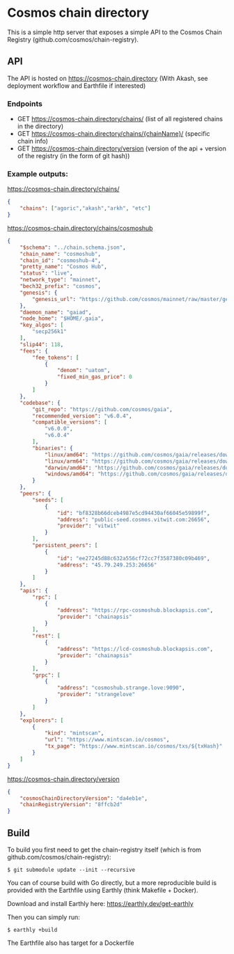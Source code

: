 # Cosmos chain directory

This is a simple http server that exposes a simple API to the Cosmos Chain Registry (github.com/cosmos/chain-registry).

## API

The API is hosted on https://cosmos-chain.directory (With Akash, see deployment workflow and Earthfile if interested)

### Endpoints
- GET https://cosmos-chain.directory/chains/ (list of all registered chains in the directory)
- GET https://cosmos-chain.directory/chains/{chainName}/ (specific chain info)
- GET https://cosmos-chain.directory/version (version of the api + version of the registry (in the form of git hash))

### Example outputs:

https://cosmos-chain.directory/chains/
```json
{
    "chains": ["agoric","akash","arkh", "etc"]
} 
```

https://cosmos-chain.directory/chains/cosmoshub
```json
{
    "$schema": "../chain.schema.json",
    "chain_name": "cosmoshub",
    "chain_id": "cosmoshub-4",
    "pretty_name": "Cosmos Hub",
    "status": "live",
    "network_type": "mainnet",
    "bech32_prefix": "cosmos",
    "genesis": {
        "genesis_url": "https://github.com/cosmos/mainnet/raw/master/genesis.cosmoshub-4.json.gz"
    },
    "daemon_name": "gaiad",
    "node_home": "$HOME/.gaia",
    "key_algos": [
        "secp256k1"
    ],
    "slip44": 118,
    "fees": {
        "fee_tokens": [
            {
                "denom": "uatom",
                "fixed_min_gas_price": 0
            }
        ]
    },
    "codebase": {
        "git_repo": "https://github.com/cosmos/gaia",
        "recommended_version": "v6.0.4",
        "compatible_versions": [
            "v6.0.0",
            "v6.0.4"
        ],
        "binaries": {
            "linux/amd64": "https://github.com/cosmos/gaia/releases/download/v6.0.4/gaiad-v6.0.4-linux-amd64",
            "linux/arm64": "https://github.com/cosmos/gaia/releases/download/v6.0.4/gaiad-v6.0.4-linux-arm64",
            "darwin/amd64": "https://github.com/cosmos/gaia/releases/download/v6.0.4/gaiad-v6.0.4-darwin-amd64",
            "windows/amd64": "https://github.com/cosmos/gaia/releases/download/v6.0.4/gaiad-v6.0.4-windows-amd64.exe"
        }
    },
    "peers": {
        "seeds": [
            {
                "id": "bf8328b66dceb4987e5cd94430af66045e59899f",
                "address": "public-seed.cosmos.vitwit.com:26656",
                "provider": "vitwit"
            }
        ],
        "persistent_peers": [
            {
                "id": "ee27245d88c632a556cf72cc7f3587380c09b469",
                "address": "45.79.249.253:26656"
            }
        ]
    },
    "apis": {
        "rpc": [
            {
                "address": "https://rpc-cosmoshub.blockapsis.com",
                "provider": "chainapsis"
            }
        ],
        "rest": [
            {
                "address": "https://lcd-cosmoshub.blockapsis.com",
                "provider": "chainapsis"
            }
        ],
        "grpc": [
            {
                "address": "cosmoshub.strange.love:9090",
                "provider": "strangelove"
            }
        ]
    },
    "explorers": [
        {
            "kind": "mintscan",
            "url": "https://www.mintscan.io/cosmos",
            "tx_page": "https://www.mintscan.io/cosmos/txs/${txHash}"
        }
    ]
}
```

https://cosmos-chain.directory/version
```json 
{
    "cosmosChainDirectoryVersion": "da4eb1e",
    "chainRegistryVersion": "8ffcb2d"
}
```

## Build

To build you first need to get the chain-registry itself (which is from github.com/cosmos/chain-registry):
```shell
$ git submodule update --init --recursive
```

You can of course build with Go directly, but a more reproducible build is provided with the Earthfile using Earthly (think Makefile + Docker).

Download and install Earthly here: https://earthly.dev/get-earthly

Then you can simply run:
```shell
$ earthly +build
```

The Earthfile also has target for a Dockerfile